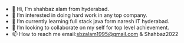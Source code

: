 - 👋 Hi, I’m shahbaz alam from hyderabad. 
- 👀 I’m interested in doing hard work in any top company. 
- 🌱 I’m currently learning full stack java form naresh IT hyderabad.
- 💞️ I’m looking to collaborate on my self for top level achievement.
- 📫 How to reach me email:sbzalam1995@gmail.com  & Shahbaz2022

<!---
Shahbaz2022/Shahbaz2022 is a ✨ special ✨ repository because its `README.md` (this file) appears on your GitHub profile.
You can click the Preview link to take a look at your changes.
--->
